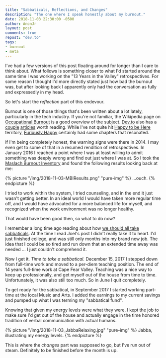 ```yaml
---
title: "Sabbaticals, Reflections, and Changes"
description: "The one where I speak honestly about my burnout."
date: 2018-11-03 22:30:00 -0500
author: AnonJr
layout: post
comments: true
repost: "dev.to"
tags:
- burnout
- meta
---
```


I've had a few versions of this post floating around for longer than I care to think about. What follows is something closer to what I'd started around the same time I was working on the "13 Years in the Valley" retrospectives. For some reason I thought I'd more directly stated just how bad the burnout was, but after looking back I apparently only had the conversation as fully and expressedly in my head.

So let's start the *reflection* part of this endevour.
<!--more-->
Burnout is one of those things that's been written about a lot lately, particularly in the tech industry. If you're not familiar, the Wikipedia page on [Occupational Burnout][7] is a good overview of the subject. [Dev.to](https://dev.to) also has a [couple][5] [articles][4] worth reading. While I've not quite hit [Happy to be Here][2] territory, [Furiously Happy][3] certainly had some chapters that resonated.

If I'm being completely honest, the warning signs were there in 2014. I may even get to some of that in a resumed rendition of retrospectives. In January 2016 I reached a point where I was at least willing to admit something was deeply wrong and find out just where I was at. So I took the [Maslach Burnout Inventory][6] and found the following results looking back at me:

{% picture "/img/2018-11-03-MBIResults.png" "pure-img" %}
&hellip;ouch.
{% endpicture %}

I tried to work within the system, I tried counseling, and in the end it just wasn't getting better. In an ideal world I would have taken more regular time off, and I would have advocated for a more balanced life for myself, and recognized when the work environment was no longer healthy.

That would have been good then, so what to do now?

I remember a long time ago reading about how [we should all take sabbaticals][1]. At the time I read Joel's post I didn't really take it to heart. I'd just finished college, and was still only months into my brand new job. The idea that I could be so tired and run down that an extended time away was needed &hellip; I just couldn't comprehend it.

Now I get it. *Time to take a sabbatical.* December 15, 2017 I stepped down from full-time work and moved to a per-diem teaching position. The end of 14 years full-time work at Cape Fear Valley. Teaching was a nice way to keep up professionally, and get myself out of the house from time to time. Unfortunately, it was also still too much. So in June I quit completely.

To get ready for the sabbatical, in September 2017 I started working part-time at the local Music and Arts. I added the earnings to my current savings and pumped up what I was terming my "sabbatical fund".

Knowing that given my energy levels were what they were, I kept the job to make sure I'd get out of the house and actually engage in the time honored tradition of verbal communication with actual humans.

{% picture "/img/2018-11-03_JabbaRelaxing.jpg" "pure-img" %}
Jabba, illustrating my energy levels.
{% endpicture %}

This is where the *changes* part was supposed to go, but I've run out of steam. Definitely to be finished before the month is up.

[1]: https://www.joelonsoftware.com/2000/03/18/more-on-sabbaticals/
[2]: https://www.popehat.com/2015/05/21/happy-to-be-here/
[3]: http://thebloggess.com/furiously-happy/
[4]: https://dev.to/wolfemurray/burnout-8hk
[5]: https://dev.to/mary_grace/burnout-what-happens-when-you-take-on-too-much-74d
[6]: https://en.wikipedia.org/wiki/Maslach_Burnout_Inventory
[7]: https://en.wikipedia.org/wiki/Occupational_burnout
